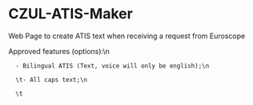 # CZUL-ATIS-Maker
Web Page to create ATIS text when receiving a request from Euroscope



Approved features (options):\n

      - Bilingual ATIS (Text, voice will only be english);\n

      \t- All caps text;\n

      \t 
